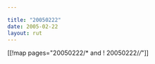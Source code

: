 ```yaml
---

title: "20050222"
date: 2005-02-22
layout: rut
---
```


[[!map pages="20050222/* and ! 20050222/*/*"]]
